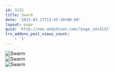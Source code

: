 ```yaml
---
id: 3232
title: Swarm
date: '2023-03-17T13:45:38+00:00'
layout: page
guid: 'http://new.andydixon.com/?page_id=3232'
trx_addons_post_views_count:
    - '1'
---
```


![Swarm](https://i0.wp.com/assets.g8x2.ldn.idrivee2-23.com/posters/Swarm%2001.jpg?w=1200&ssl=1 "Swarm")  
![Swarm](https://i0.wp.com/assets.g8x2.ldn.idrivee2-23.com/posters/Swarm%2002.jpg?w=1200&ssl=1 "Swarm")  
![Swarm](https://i0.wp.com/assets.g8x2.ldn.idrivee2-23.com/posters/Swarm%2003.jpg?w=1200&ssl=1 "Swarm")